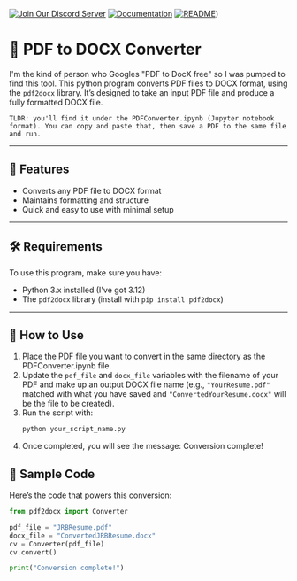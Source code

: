[![Join Our Discord Server](https://img.shields.io/badge/Discord-Join%20Server-red?logo=discord)](https://discord.gg/Zexs56h2)
[![Documentation](https://docs.rs/candle-core/badge.svg)](https://docs.rs/candle-core)
[![README](https://img.shields.io/github/license/base-org/node?color=green)](https://github.com/jonnyblevins/PythonPDFConverter/main/README.md))


# 📝 PDF to DOCX Converter

I'm the kind of person who Googles "PDF to DocX free" so I was pumped to find this tool. This python program converts PDF files to DOCX format, using the `pdf2docx` library. It’s designed to take an input PDF file and produce a fully formatted DOCX file. 

`TLDR: you'll find it under the PDFConverter.ipynb (Jupyter notebook format). You can copy and paste that, then save a PDF to the same file and run.`

---

## 🚀 Features
- Converts any PDF file to DOCX format
- Maintains formatting and structure
- Quick and easy to use with minimal setup

---

## 🛠️ Requirements

To use this program, make sure you have:
- Python 3.x installed (I've got 3.12)
- The `pdf2docx` library (install with `pip install pdf2docx`)

---

## 📂 How to Use

1. Place the PDF file you want to convert in the same directory as the PDFConverter.ipynb file.
2. Update the `pdf_file` and `docx_file` variables with the filename of your PDF and make up an output DOCX file name (e.g., `"YourResume.pdf"` matched with what you have saved and `"ConvertedYourResume.docx"` will be the file to be created).
3. Run the script with:
   ```bash
   python your_script_name.py
4. Once completed, you will see the message: Conversion complete!


## 📑 Sample Code

Here’s the code that powers this conversion:

```python
from pdf2docx import Converter

pdf_file = "JRBResume.pdf"
docx_file = "ConvertedJRBResume.docx"
cv = Converter(pdf_file)
cv.convert()

print("Conversion complete!")
```
